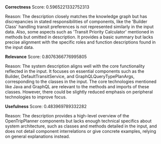 **Correctness**
Score: 0.5965221332752313

Reason: The description closely matches the knowledge graph but has discrepancies in stated responsibilities of components, like the 'Builder Class' handling transit preferences is not represented similarly in the input data. Also, some aspects such as 
'Transit Priority Calculator' mentioned in methods but omitted in description. It provides a basic summary but lacks precise alignment with the specific roles and function descriptions found in the input data.

**Relevance**
Score: 0.8076366776995805

Reason: The system description aligns well with the core functionality reflected in the input. It focuses on essential components such as the Builder, DefaultTransitService, and GraphQLQueryTypePlanArgs, corresponding to the classes in the input. The 
core technologies mentioned like Java and GraphQL are relevant to the methods and imports of these classes. However, there could be slightly reduced emphasis on peripheral technologies to improve focus.

**Usefulness**
Score: 0.483969789332282

Reason: The description provides a high-level overview of the OpenTripPlanner components but lacks enough technical specifics about system architecture, such as classes and methods detailed in the input, and does not detail component interrelations or 
give concrete examples, relying on general explanations instead.